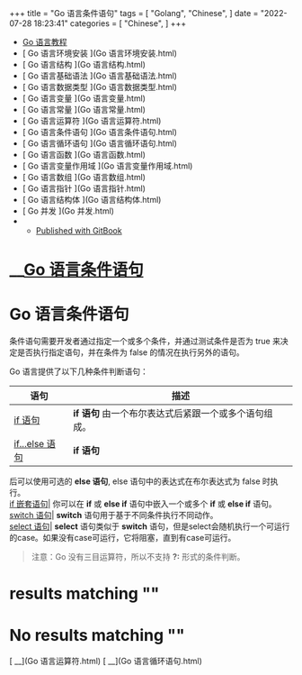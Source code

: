 +++
title = "Go 语言条件语句"
tags = [
"Golang",
"Chinese",
]
date = "2022-07-28 18:23:41"
categories = [
"Chinese",
]
+++
  * [ Go 语言教程 ](./)
  * [ Go 语言环境安装 ](Go 语言环境安装.html)
  * [ Go 语言结构 ](Go 语言结构.html)
  * [ Go 语言基础语法 ](Go 语言基础语法.html)
  * [ Go 语言数据类型 ](Go 语言数据类型.html)
  * [ Go 语言变量 ](Go 语言变量.html)
  * [ Go 语言常量 ](Go 语言常量.html)
  * [ Go 语言运算符 ](Go 语言运算符.html)
  * [ Go 语言条件语句 ](Go 语言条件语句.html)
  * [ Go 语言循环语句 ](Go 语言循环语句.html)
  * [ Go 语言函数 ](Go 语言函数.html)
  * [ Go 语言变量作用域 ](Go 语言变量作用域.html)
  * [ Go 语言数组 ](Go 语言数组.html)
  * [ Go 语言指针 ](Go 语言指针.html)
  * [ Go 语言结构体 ](Go 语言结构体.html)
  * [ Go 并发 ](Go 并发.html)
  *   * [ Published with GitBook ](https://www.gitbook.com)

#  __[Go 语言条件语句](.)

# Go 语言条件语句

条件语句需要开发者通过指定一个或多个条件，并通过测试条件是否为 true 来决定是否执行指定语句，并在条件为 false 的情况在执行另外的语句。

Go 语言提供了以下几种条件判断语句：

语句| 描述  
---|---  
[if 语句](go/go-if-statement.html "Go if 语句")|  **if 语句** 由一个布尔表达式后紧跟一个或多个语句组成。  
[if...else 语句](go/go-if-else-statement.html "Go if...else 语句")|  **if 语句**
后可以使用可选的 **else 语句**, else 语句中的表达式在布尔表达式为 false 时执行。  
[ if 嵌套语句](go/go-nested-if-statements.html "Go if 嵌套语句")| 你可以在 **if** 或 **else
if** 语句中嵌入一个或多个 **if** 或 **else if** 语句。  
[switch 语句](go/go-switch-statement.html "Go switch 语句")|  **switch**
语句用于基于不同条件执行不同动作。  
[select 语句](go/go-select-statement.html "Go select 语句")|  **select** 语句类似于
**switch** 语句，但是select会随机执行一个可运行的case。如果没有case可运行，它将阻塞，直到有case可运行。  
  
> 注意：Go 没有三目运算符，所以不支持 **?:** 形式的条件判断。

#  results matching ""

# No results matching ""

[ __](Go 语言运算符.html) [ __](Go 语言循环语句.html)

